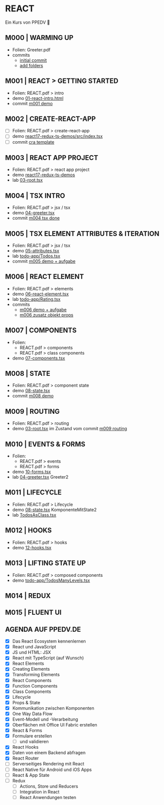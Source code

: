 # REACT

Ein Kurs von PPEDV :rocket:

## M000 | WARMING UP

- Folien: Greeter.pdf
- commits
  - [initial commit](https://github.com/ppedvAG/2021-17-08-react/commit/8fd62c599484e8cc7de171a9d6ae052ba481f12b)
  - [add folders](https://github.com/ppedvAG/2021-17-08-react/commit/ff0138e38c6dd0af0784ccb462be6909b50e1515)
  
## M001 | REACT > GETTING STARTED

- Folien: REACT.pdf > intro
- demo [01-react-intro.html](TRAINER/01-react-intro.html)
- commit [m001 demo](https://github.com/ppedvAG/2021-17-08-react/commit/acacf73599e254971475498cda465113795a982f)

## M002 | CREATE-REACT-APP

- [ ] Folien: REACT.pdf > create-react-app
- [ ] demo [react17-redux-ts-demos/src/index.tsx](TRAINER/react17-redux-ts-demos/src/index.tsx)
- [ ] commit [cra template](https://github.com/ppedvAG/2021-17-08-react/commit/851577ea59afb70512fe95481eea5570de19360b)

## M003 | REACT APP PROJECT

- Folien: REACT.pdf > react app project
- demo [react17-redux-ts-demos](TRAINER/react17-redux-ts-demos)
- lab [03-root.tsx](TRAINER/react17-redux-ts-demos/src/03-root.tsx)

## M004 | TSX INTRO

- Folien: REACT.pdf > jsx / tsx
- demo [04-greeter.tsx](TRAINER/react17-redux-ts-demos/src/04-greeter.tsx)
- commit [m004 tsx done](https://github.com/ppedvAG/2021-17-08-react/commit/07905a969b0a8acbe1c90ccf38a75a2c3d0dd4a6)

## M005 | TSX ELEMENT ATTRIBUTES & ITERATION

- Folien: REACT.pdf > jsx / tsx
- demo [05-attributes.tsx](TRAINER/react17-redux-ts-demos/src/05-attributes.tsx)
- lab [todo-app/Todos.tsx](TRAINER/react17-redux-ts-demos/src/todo-app/Todos.tsx)
- commit [m005 demo + aufgabe](https://github.com/ppedvAG/2021-17-08-react/commit/dc5255c4919db8520ebda4027069c2154108a7e6)

## M006 | REACT ELEMENT

- Folien: REACT.pdf > elements
- demo [06-react-element.tsx](TRAINER/react17-redux-ts-demos/src/06-react-element.tsx)
- lab [todo-app/Rating.tsx](TRAINER/react17-redux-ts-demos/src/todo-app/Rating.tsx)
- commits
  - [m006 demo + aufgabe](https://github.com/ppedvAG/2021-17-08-react/commit/1e6c56a081dc078d8b415df4698e3250a79ecfdc)
  - [m006 zusatz objekt props](https://github.com/ppedvAG/2021-17-08-react/commit/0905a0c8ef1d2834b76ade242f7726a2e710b0a5)

## M007 | COMPONENTS

- Folien:
  - REACT.pdf > components
  - REACT.pdf > class components
- demo [07-components.tsx](TRAINER/react17-redux-ts-demos/src/07-components.tsx)

## M008 | STATE

- Folien: REACT.pdf > component state
- demo [08-state.tsx](TRAINER/react17-redux-ts-demos/src/08-state.tsx)
- commit [m008 demo](https://github.com/ppedvAG/2021-17-08-react/commit/8426911198bba412c86eb804b2a6267c24af7f0a)

## M009 | ROUTING

- Folien: REACT.pdf > routing
- demo [03-root.tsx](TRAINER/react17-redux-ts-demos/src/03-root.tsx) im Zustand vom commit [m009 routing](https://github.com/ppedvAG/2021-17-08-react/commit/a4a6e25e0b0af71b1673a4681e82f5be4ecdada2)

## M010 | EVENTS & FORMS

- Folien:
  - REACT.pdf > events
  - REACT.pdf > forms
- demo [10-forms.tsx](TRAINER/react17-redux-ts-demos/src/10-forms.tsx)
- lab [04-greeter.tsx](TRAINER/react17-redux-ts-demos/src/04-greeter.tsx) Greeter2

## M011 | LIFECYCLE

- Folien: REACT.pdf > Lifecycle
- demo [08-state.tsx](TRAINER/react17-redux-ts-demos/src/08-state.tsx) KomponenteMitState2
- lab [TodosAsClass.tsx](TRAINER/react17-redux-ts-demos/src/todo-app/TodosAsClass.tsx)

## M012 | HOOKS

- Folien: REACT.pdf > hooks
- demo [12-hooks.tsx](TRAINER/react17-redux-ts-demos/src/12-hooks.tsx)

## M013 | LIFTING STATE UP

- Folien: REACT.pdf > composed components
- demo [todo-app/TodosManyLevels.tsx](TRAINER/react17-redux-ts-demos/src/todo-app/TodosManyLevels.tsx)

## M014 | REDUX

## M015 | FLUENT UI



## AGENDA AUF PPEDV.DE

- [x] Das React Ecosystem kennenlernen
- [x] React und JavaScript
- [x] JS und HTML: JSX
- [x] React mit TypeScript (auf Wunsch)
- [x] React Elements
- [x] Creating Elements
- [x] Transforming Elements
- [x] React Components
- [x] Function Components
- [x] Class Components
- [x] Lifecycle
- [x] Props & State
- [x] Kommunikation zwischen Komponenten
- [x] One Way Data Flow
- [x] Event-Modell und -Verarbeitung
- [x] Oberflächen mit Office UI Fabric erstellen
- [x] React & Forms
- [x] Formulare erstellen
  - [ ] und validieren
- [x] React Hooks
- [x] Daten von einem Backend abfragen
- [x] React Router
- [ ] Serverseitiges Rendering mit React
- [ ] React Native für Android und iOS Apps
- [ ] React & App State
- [ ] Redux
  - [ ] Actions, Store und Reducers
  - [ ] Integration in React
  - [ ] React Anwendungen testen
